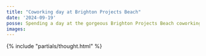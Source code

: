 ```yaml
---
title: "Coworking day at Brighton Projects Beach"
date: '2024-09-19'
posse: Spending a day at the gorgeous Brighton Projects Beach coworking space with @alpower@mastodon.social before heading off to UXup meetup.
images:
---
```


{% include "partials/thought.html" %}
